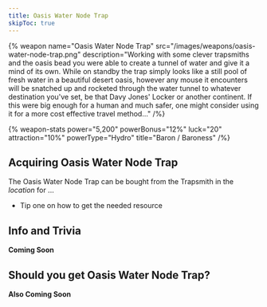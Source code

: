 ```yaml
---
title: Oasis Water Node Trap
skipToc: true
---
```


{% weapon
 name="Oasis Water Node Trap"
 src="/images/weapons/oasis-water-node-trap.png"
 description="Working with some clever trapsmiths and the oasis bead you were able to create a tunnel of water and give it a mind of its own. While on standby the trap simply looks like a still pool of fresh water in a beautiful desert oasis, however any mouse it encounters will be snatched up and rocketed through the water tunnel to whatever destination you've set, be that Davy Jones' Locker or another continent. If this were big enough for a human and much safer, one might consider using it for a more cost effective travel method..."
/%}

{% weapon-stats
 power="5,200"
 powerBonus="12%"
 luck="20"
 attraction="10%"
 powerType="Hydro"
 title="Baron / Baroness"
/%}

## Acquiring Oasis Water Node Trap

The Oasis Water Node Trap can be bought from the Trapsmith in the *location* for ...

- Tip one on how to get the needed resource

## Info and Trivia

**Coming Soon**

## Should you get Oasis Water Node Trap?

**Also Coming Soon**
